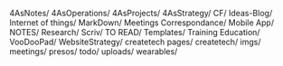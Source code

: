 4AsNotes/
4AsOperations/
4AsProjects/
4AsStrategy/
CF/
Ideas-Blog/
Internet of things/
MarkDown/
Meetings Correspondance/
Mobile App/
NOTES/
Research/
Scriv/
TO READ/
Templates/
Training Education/
VooDooPad/
WebsiteStrategy/
createtech pages/
createtech/
imgs/
meetings/
presos/
todo/
uploads/
wearables/
